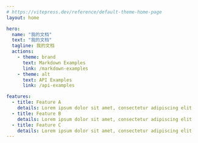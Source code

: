 ```yaml
---
# https://vitepress.dev/reference/default-theme-home-page
layout: home

hero:
  name: "我的文档"
  text: "我的文档"
  tagline: 我的文档
  actions:
    - theme: brand
      text: Markdown Examples
      link: /markdown-examples
    - theme: alt
      text: API Examples
      link: /api-examples

features:
  - title: Feature A
    details: Lorem ipsum dolor sit amet, consectetur adipiscing elit
  - title: Feature B
    details: Lorem ipsum dolor sit amet, consectetur adipiscing elit
  - title: Feature C
    details: Lorem ipsum dolor sit amet, consectetur adipiscing elit
---
```


